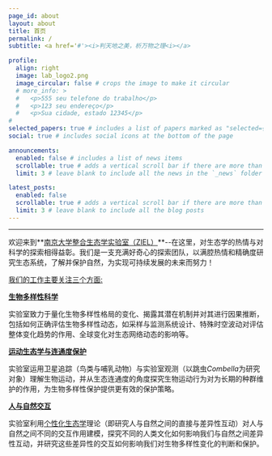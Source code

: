 ```yaml
---
page_id: about
layout: about
title: 首页
permalink: /
subtitle: <a href='#'><i>判天地之美，析万物之理<i></a>

profile:
  align: right
  image: lab_logo2.png
  image_circular: false # crops the image to make it circular
  # more_info: >
  #   <p>555 seu telefone do trabalho</p>
  #   <p>123 seu endereço</p>
  #   <p>Sua cidade, estado 12345</p>
# 
selected_papers: true # includes a list of papers marked as "selected={true}"
social: true # includes social icons at the bottom of the page

announcements:
  enabled: false # includes a list of news items
  scrollable: true # adds a vertical scroll bar if there are more than 3 news items
  limit: 3 # leave blank to include all the news in the `_news` folder

latest_posts:
  enabled: false
  scrollable: true # adds a vertical scroll bar if there are more than 3 new posts items
  limit: 3 # leave blank to include all the blog posts
---
```


---

欢迎来到**[南京大学整合生态学实验室（ZIEL）](/)**--在这里，对生态学的热情与对科学的探索相得益彰。我们是一支充满好奇心的探索团队，以满腔热情和精确度研究生态系统，了解并保护自然，为实现可持续发展的未来而努力！


[<ins>我们的工作主要关注三个方面:</ins>](/)

__[生物多样性科学](/)__

实验室致力于量化生物多样性格局的变化、揭露其潜在机制并对其进行因果推断，包括如何正确评估生物多样性动态，如采样与监测系统设计、特殊时空波动对评估整体变化趋势的作用、全球变化对生态网络动态的影响等。

__[运动生态学与连通度保护](/)__

实验室运用卫星追踪（鸟类与哺乳动物）与实验室观测（以跳虫*Combella*为研究对象）理解生物运动，并从生态连通度的角度探究生物运动行为对为长期的种群维护的作用，为生物多样性保护提供更有效的保护策略。

__[人与自然交互](/)__

实验室利用[个性化生态学](https://doi.org/10.1016/j.tree.2018.09.012)理论（即研究人与自然之间的直接与差异性互动）对人与自然之间不同的交互作用建模，探究不同的人类文化如何影响我们与自然之间差异性互动，并研究这些差异性的交互如何影响我们对生物多样性变化的判断和保护。


[ ](/)